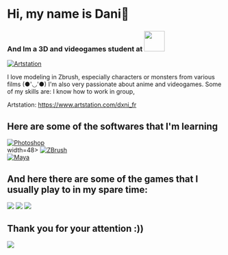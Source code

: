 # Hi, my name is Dani👋
### And Im a 3D and videogames student at [<img src="https://www.cevbarcelona.com/wp-content/uploads/2018/08/favicon.png" width=48>](https://www.cevbarcelona.com/)



[![Artstation](https://cdn-icons-png.flaticon.com/512/5968/5968655.png)]()<br>

 I love modeling in Zbrush, especially characters or monsters from various films (●'◡'●) I'm also very passionate about anime and videogames.
 Some of my skills are: I know how to work in group,

Artstation: https://www.artstation.com/dxni_fr


## Here are some of the softwares that I'm learning
[![Photoshop](https://upload.wikimedia.org/wikipedia/commons/thumb/a/af/Adobe_Photoshop_CC_icon.svg/1051px-Adobe_Photoshop_CC_icon.svg.png)]()
<br> width=48>
[![ZBrush](https://p.kindpng.com/picc/s/255-2553053_zbrush-logo-vector-zbrush-icon-hd-png-download.png)]()
<br>
[![Maya](https://www.software.unam.mx/wp-content/uploads/2019/03/452007_preview.png)]()
<br>

## And here there are some of the games that I usually play to in my spare time:
<img src = "https://i.blogs.es/bf5ad0/league-of-legends-destacada/450_1000.webp">
<img src = "https://cdn2.unrealengine.com/genshin-impact-version-2-8-3840x2160-357d3d64d056.png">
<img src = "https://static.wikia.nocookie.net/doblaje/images/e/e0/Overwatch2.jpg/revision/latest?cb=20191101234311&path-prefix=es">


## Thank you for your attention :))
<img src = "https://pbs.twimg.com/profile_images/654819893083140096/jRY7vBuJ_400x400.png">
